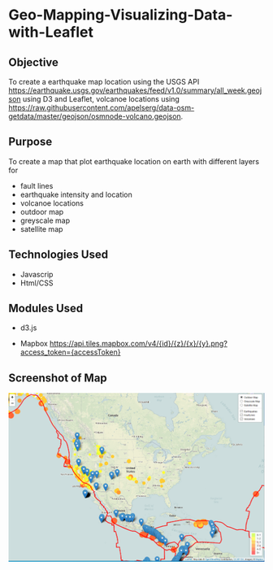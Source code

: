 # Geo-Mapping-Visualizing-Data-with-Leaflet

## Objective

To create a earthquake map location using the USGS API https://earthquake.usgs.gov/earthquakes/feed/v1.0/summary/all_week.geojson using D3 and Leaflet, volcanoe locations using https://raw.githubusercontent.com/apelserg/data-osm-getdata/master/geojson/osmnode-volcano.geojson.


## Purpose

To create a map that plot earthquake location on earth with different layers for 
- fault lines
- earthquake intensity and location
- volcanoe locations
- outdoor map 
- greyscale map
- satellite map

## Technologies Used

- Javascrip
- Html/CSS

## Modules Used

- d3.js

 - Mapbox https://api.tiles.mapbox.com/v4/{id}/{z}/{x}/{y}.png?access_token={accessToken}

## Screenshot of Map

<img src="https://github.com/ktung1189/Geo-Mapping-Visualizing-Data-with-Leaflet/blob/master/Geo_Mapping_Visualization.PNG" alt='Geo_Mapping_With_Leaflet'>